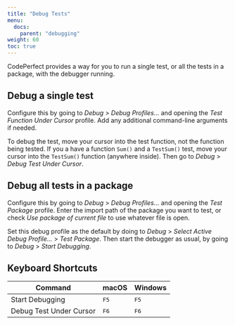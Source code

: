 ```yaml
---
title: "Debug Tests"
menu:
  docs:
    parent: "debugging"
weight: 60
toc: true
---
```


CodePerfect provides a way for you to run a single test, or all the tests in a
package, with the debugger running.

## Debug a single test

Configure this by going to <cite>Debug</cite> &gt; <cite>Debug
Profiles...</cite> and opening the <cite>Test Function Under Cursor</cite>
profile. Add any additional command-line arguments if needed.

To debug the test, move your cursor into the test function, not the function
being tested. If you a have a function `Sum()` and a `TestSum()` test, move
your cursor into the `TestSum()` function (anywhere inside). Then go to
<cite>Debug</cite> &gt; <cite>Debug Test Under Cursor</cite>.

## Debug all tests in a package

Configure this by going to <cite>Debug</cite> &gt; <cite>Debug
Profiles...</cite> and opening the <cite>Test Package</cite> profile. Enter the
import path of the package you want to test, or check <cite>Use package of
current file</cite> to use whatever file is open.

Set this debug profile as the default by doing to
<cite>Debug</cite> &gt; <cite>Select Active Debug Profile...</cite> &gt; <cite>Test Package</cite>. Then start the debugger as usual, by going to <cite>Debug</cite> &gt; <cite>Start Debugging</cite>.

## Keyboard Shortcuts

| Command                 | macOS         | Windows       |
| ----------------------- | ------------- | ------------- |
| Start Debugging         | <kbd>F5</kbd> | <kbd>F5</kbd> |
| Debug Test Under Cursor | <kbd>F6</kbd> | <kbd>F6</kbd> |
